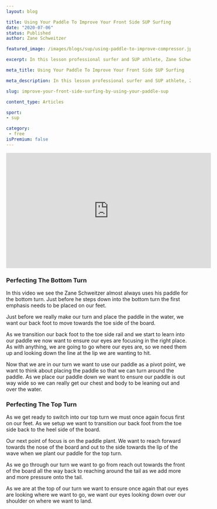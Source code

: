 ```yaml
---
layout: blog

title: Using Your Paddle To Improve Your Front Side SUP Surfing
date: "2020-07-06"
status: Published
author: Zane Schweitzer

featured_image: /images/blogs/sup/using-paddle-to-improve-compressor.jpg

excerpt: In this lesson professional surfer and SUP athlete, Zane Schweitzer coaches us on how we can use our paddle to improve our control, maneuverability, balance, and performance on the water by using our paddle. 

meta_title: Using Your Paddle To Improve Your Front Side SUP Surfing

meta_description: In this lesson professional surfer and SUP athlete, Zane Schweitzer coaches us on how we can use our paddle to improve control, balance, and performance on the water. 

slug: improve-your-front-side-surfing-by-using-your-paddle-sup

content_type: Articles

sport:
- sup

category:
 - free
isPremium: false
---
```


<iframe title="Blog iFrame" width="560" height="315" src="https://www.youtube.com/embed/baV9c64Py5w" frameborder="0" allow="accelerometer; autoplay; encrypted-media; gyroscope; picture-in-picture" allowfullscreen></iframe>


### Perfecting The Bottom Turn

In this video we see the Zane Schweitzer almost always uses his paddle for the bottom turn.  Just before he steps down into the bottom turn the first emphasis needs to be placed on our feet.



Just before we really make our turn and place the paddle in the water, we want our back foot to move towards the toe side of the board.



As we transition our back foot to the toe side rail and we start to learn into our paddle we now want to ensure our eyes are focusing in the right place.  As with anything, we are going to go where our eyes are, so we need them up and looking down the line at the lip we are wanting to hit.



Now that we are in our turn we want to use our paddle as a pivot point, we want to think about placing the paddle so that we can turn around the paddle.  As we place our paddle down we want to ensure our paddle is out way wide so we can really get our chest and body to be leaning out and over the water.

 

### Perfecting The Top Turn

As we get ready to switch into our top turn we must once again focus first on our feet.  As we setup we want to transition our back foot from the toe side back to the heel side of the board.



Our next point of focus is on the paddle plant.  We want to reach forward towards the nose of the board and out to the side towards the lip of the wave when we plant our paddle for the top turn.  



As we go through our turn we want to go from reach out towards the front of the board all the way back to reaching around the tail as we add more and more pressure onto the tail.



As we are at the top of our turn we want to ensure once again that our eyes are looking where we want to go, we want our eyes looking down over our shoulder on where we want to land.